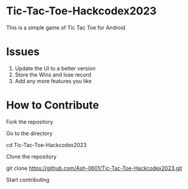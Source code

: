 # Tic-Tac-Toe-Hackcodex2023
This is a simple game of Tic Tac Toe for Android

# Issues
1. Update the UI to a better version
2. Store the Wins and lose record
3. Add any more features you like 

# How to Contribute
Fork the repository

Go to the directory

cd Tic-Tac-Toe-Hackcodex2023

Clone the repository

git clone https://github.com/Ash-0601/Tic-Tac-Toe-Hackcodex2023.git

Start contributing
